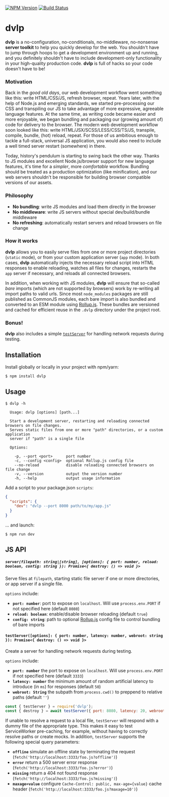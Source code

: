 [![NPM Version](https://img.shields.io/npm/v/dvlp.svg?style=flat)](https://npmjs.org/package/dvlp)
[![Build Status](https://img.shields.io/travis/popeindustries/dvlp.svg?style=flat)](https://travis-ci.org/popeindustries/dvlp)

# dvlp

**dvlp** is a no-configuration, no-conditionals, no-middleware, no-nonsense **server toolkit** to help you quickly develop for the web. You shouldn't have to jump through hoops to get a development environment up and running, and you definitely shouldn't have to include development-only functionality in your high-quality production code. **dvlp** is full of hacks so your code doesn't have to be!

### Motivation

Back in the _good old days_, our web development workflow went something like this: write HTML/CSS/JS, refresh browser, repeat. Years later, with the help of Node.js and emerging standards, we started pre-processing our CSS and transpiling our JS to take advantage of more expressive, agreeable language features. At the same time, as writing code became easier and more enjoyable, we began bundling and packaging our (growing amount of) code for delivery to the browser. The modern web development workflow soon looked like this: write HTML/JSX/SCSS/LESS/CSS/TS/JS, transpile, compile, bundle, (hot) reload, repeat. For those of us ambitious enough to tackle a full-stack, universal JS application, you would also need to include a well timed server restart (somewhere) in there.

Today, history's pendulum is starting to swing back the other way. Thanks to JS modules and excellent Node.js/browser support for new language features, it's time for a _simpler_, more _comfortable_ workflow. Bundling should be treated as a production optimization (like minification), and our web servers shouldn't be responsible for building browser compatible versions of our assets.

### Philosophy

* **No bundling**: write JS modules and load them directly in the browser
* **No middleware**: write JS servers without special dev/build/bundle middleware
* **No refreshing**: automatically restart servers and reload browsers on file change

### How it works

**dvlp** allows you to easily serve files from one or more project directories (`static` mode), or from your custom application server (`app` mode). In both cases, **dvlp** automatically injects the necessary reload script into HTML responses to enable reloading, watches all files for changes, restarts the `app` server if necessary, and reloads all connected browsers.

In addition, when working with JS modules, **dvlp** will ensure that so-called _bare_ imports (which are not supported by browsers) work by re-writing all import paths to valid urls. Since most `node_modules` packages are still published as CommonJS modules, each bare import is also bundled and converted to an ESM module using [Rollup.js](https://rollupjs.org). These bundles are versioned and cached for efficient reuse in the `.dvlp` directory under the project root.

### Bonus!

**dvlp** also includes a simple [`testServer`](#testserveroptions--port-number-latency-number-webroot-string--promise-destroy---void-) for handling network requests during testing.

## Installation

Install globally or locally in your project with npm/yarn:

```bash
$ npm install dvlp
```

## Usage

```text
$ dvlp -h

  Usage: dvlp [options] [path...]

  Start a development server, restarting and reloading connected browsers on file changes.
  Serves static files from one or more "path" directories, or a custom application
  server if "path" is a single file

  Options:

    -p, --port <port>      port number
    -c, --config <config>  optional Rollup.js config file
    --no-reload            disable reloading connected browsers on file change
    -v, --version          output the version number
    -h, --help             output usage information
```

Add a script to your package.json `scripts`:

```json
{
  "scripts": {
    "dev": "dvlp --port 8000 path/to/my/app.js"
  }
}
```

... and launch:

```text
$ npm run dev
```

## JS API

##### `server(filepath: string|[string], [options]: { port: number, reload: boolean, config: string }): Promise<{ destroy: () => void }>`

Serve files at `filepath`, starting static file server if one or more directories, or app server if a single file.

`options` include:

* **`port: number`**: port to expose on `localhost`. Will use `process.env.PORT` if not specified here (default `8080`)
* **`reload: boolean`**: enable/disable browser reloading (default `true`)
* **`config: string`**: path to optional [Rollup.js](https://rollupjs.org) config file to control bundling of bare imports

#### `testServer([options]: { port: number, latency: number, webroot: string }): Promise<{ destroy: () => void }>`

Create a server for handling network requests during testing.

`options` include:

* **`port: number`** the port to expose on `localhost`. Will use `process.env.PORT` if not specified here (default `3333`)
* **`latency: number`** the minimum amount of random artificial latency to introduce (in `ms`) for responses (default `50`)
* **`webroot: String`** the subpath from `process.cwd()` to preppend to relative paths (default `''`)

```js
const { testServer } = require('dvlp');
const { destroy } = await testServer({ port: 8080, latency: 20, webroot: 'lib' });
```

If unable to resolve a request to a local file, `testServer` will respond with a dummy file of the appropriate type. This makes it easy to test ServiceWorker pre-caching, for example, without having to correctly resolve paths or create mocks. In addition, `testServer` supports the following special query parameters:

* **`offline`** simulate an offline state by terminating the request (`fetch('http://localhost:3333/foo.js?offline')`)
* **`error`** return a 500 server error response (`fetch('http://localhost:3333/foo.js?error')`)
* **`missing`** return a 404 not found response (`fetch('http://localhost:3333/foo.js?missing')`)
* **`maxage=value`** configure `Cache-Control: public, max-age={value}` cache header (`fetch('http://localhost:3333/foo.js?maxage=10')`)
